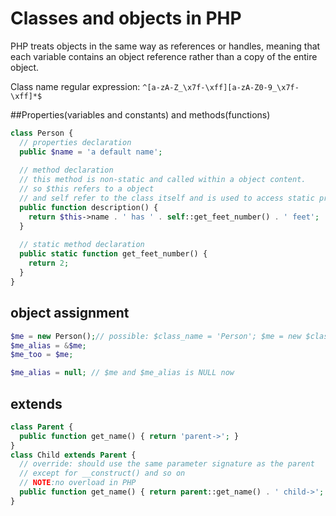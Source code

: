 # Classes and objects in PHP
PHP treats objects in the same way as references or handles, meaning that each variable contains an object reference rather than a copy of the entire object.

Class name regular expression: `^[a-zA-Z_\x7f-\xff][a-zA-Z0-9_\x7f-\xff]*$`

##Properties(variables and constants) and methods(functions)
```php
class Person {
  // properties declaration
  public $name = 'a default name';
  
  // method declaration
  // this method is non-static and called within a object content.
  // so $this refers to a object
  // and self refer to the class itself and is used to access static properties or methods
  public function description() {
    return $this->name . ' has ' . self::get_feet_number() . ' feet';
  }
  
  // static method declaration
  public static function get_feet_number() {
    return 2;
  }
}
```
## object assignment
```php
$me = new Person();// possible: $class_name = 'Person'; $me = new $class_name();
$me_alias = &$me;
$me_too = $me;

$me_alias = null; // $me and $me_alias is NULL now
```
## extends
```php
class Parent {
  public function get_name() { return 'parent->'; }
}
class Child extends Parent {
  // override: should use the same parameter signature as the parent
  // except for __construct() and so on
  // NOTE:no overload in PHP
  public function get_name() { return parent::get_name() . ' child->'; }
}
```
